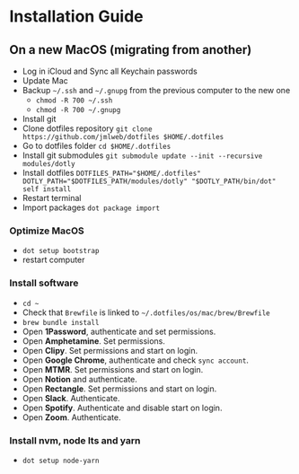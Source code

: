 # Installation Guide

## On a new MacOS (migrating from another)

* Log in iCloud and Sync all Keychain passwords
* Update Mac 
* Backup `~/.ssh` and `~/.gnupg` from the previous computer to the new one
  - `chmod -R 700 ~/.ssh`
  - `chmod -R 700 ~/.gnupg`
* Install git
* Clone dotfiles repository `git clone https://github.com/jmlweb/dotfiles $HOME/.dotfiles`
* Go to dotfiles folder `cd $HOME/.dotfiles`
* Install git submodules `git submodule update --init --recursive modules/dotly`
* Install dotfiles `DOTFILES_PATH="$HOME/.dotfiles" DOTLY_PATH="$DOTFILES_PATH/modules/dotly" "$DOTLY_PATH/bin/dot" self install`
* Restart terminal
* Import packages `dot package import`

### Optimize MacOS

* `dot setup bootstrap`
* restart computer

### Install software

* `cd ~`
* Check that `Brewfile` is linked to `~/.dotfiles/os/mac/brew/Brewfile`
* `brew bundle install`
* Open **1Password**, authenticate and set permissions.
* Open **Amphetamine**. Set permissions.
* Open **Clipy**. Set permissions and start on login.
* Open **Google Chrome**, authenticate and check `sync account`.
* Open **MTMR**. Set permissions and start on login.
* Open **Notion** and authenticate.
* Open **Rectangle**. Set permissions and start on login.
* Open **Slack**. Authenticate.
* Open **Spotify**. Authenticate and disable start on login.
* Open **Zoom**. Authenticate.

### Install nvm, node lts and yarn

* `dot setup node-yarn`